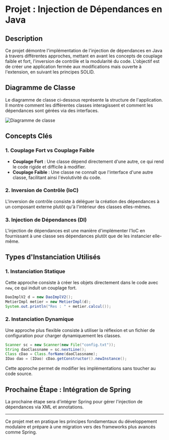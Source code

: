 # Projet : Injection de Dépendances en Java

## Description
Ce projet démontre l'implémentation de l'injection de dépendances en Java à travers différentes approches, mettant en avant les concepts de couplage faible et fort, l'inversion de contrôle et la modularité du code. L'objectif est de créer une application fermée aux modifications mais ouverte à l'extension, en suivant les principes SOLID.

## Diagramme de Classe
Le diagramme de classe ci-dessous représente la structure de l'application. Il montre comment les différentes classes interagissent et comment les dépendances sont gérées via des interfaces.

![Diagramme de classe](https://github.com/FatihaELHABTI/demo_ic/tree/main/demo_ioc/src/main/resources/imgs)

## Concepts Clés

### 1. Couplage Fort vs Couplage Faible
- **Couplage Fort** : Une classe dépend directement d'une autre, ce qui rend le code rigide et difficile à modifier.
- **Couplage Faible** : Une classe ne connaît que l'interface d'une autre classe, facilitant ainsi l'évolutivité du code.

### 2. Inversion de Contrôle (IoC)
L'inversion de contrôle consiste à déléguer la création des dépendances à un composant externe plutôt qu'à l'intérieur des classes elles-mêmes.

### 3. Injection de Dépendances (DI)
L'injection de dépendances est une manière d'implémenter l'IoC en fournissant à une classe ses dépendances plutôt que de les instancier elle-même.

## Types d'Instanciation Utilisés

### 1. Instanciation Statique
Cette approche consiste à créer les objets directement dans le code avec `new`, ce qui induit un couplage fort.

```java
DaoImplV2 d = new DaoImplV2();
MetierImpl metier = new MetierImpl(d);
System.out.println("Res : " + metier.calcul());
```

### 2. Instanciation Dynamique
Une approche plus flexible consiste à utiliser la réflexion et un fichier de configuration pour charger dynamiquement les classes.

```java
Scanner sc = new Scanner(new File("config.txt"));
String daoClassname = sc.nextLine();
Class cDao = Class.forName(daoClassname);
IDao dao = (IDao) cDao.getConstructor().newInstance();
```

Cette approche permet de modifier les implémentations sans toucher au code source.

## Prochaine Étape : Intégration de Spring
La prochaine étape sera d'intégrer Spring pour gérer l'injection de dépendances via XML et annotations.

---

Ce projet met en pratique les principes fondamentaux du développement modulaire et prépare à une migration vers des frameworks plus avancés comme Spring.


